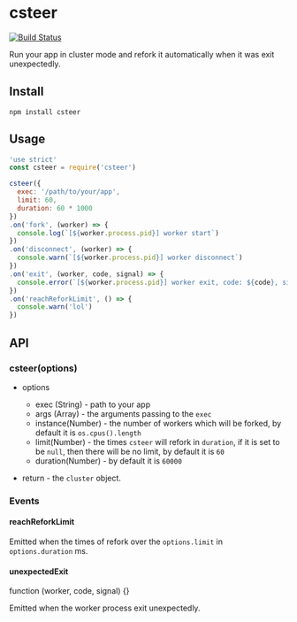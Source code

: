 # csteer
[![Build Status](https://travis-ci.org/DavidCai1993/csteer.svg?branch=master)](https://travis-ci.org/DavidCai1993/csteer)

Run your app in cluster mode and refork it automatically when it was exit unexpectedly.

## Install

```
npm install csteer
```

## Usage

```js
'use strict'
const csteer = require('csteer')

csteer({
  exec: '/path/to/your/app',
  limit: 60,
  duration: 60 * 1000
})
.on('fork', (worker) => {
  console.log(`[${worker.process.pid}] worker start`)
})
.on('disconnect', (worker) => {
  console.warn(`[${worker.process.pid}] worker disconnect`)
})
.on('exit', (worker, code, signal) => {
  console.error(`[${worker.process.pid}] worker exit, code: ${code}, signal: ${signal}`)
})
.on('reachReforkLimit', () => {
  console.warn('lol')
})
```

## API

### csteer(options)

- options
  - exec (String) - path to your app
  - args (Array) - the arguments passing to the `exec`
  - instance(Number) - the number of workers which will be forked, by default it is `os.cpus().length`
  - limit(Number) - the times `csteer` will refork in `duration`, if it is set to be `null`, then there will be no limit, by default it is `60`
  - duration(Number) - by default it is `60000`

- return - the `cluster` object.

### Events

#### reachReforkLimit

Emitted when the times of refork over the `options.limit` in `options.duration` ms.

#### unexpectedExit

function (worker, code, signal) {}

Emitted when the worker process exit unexpectedly.

